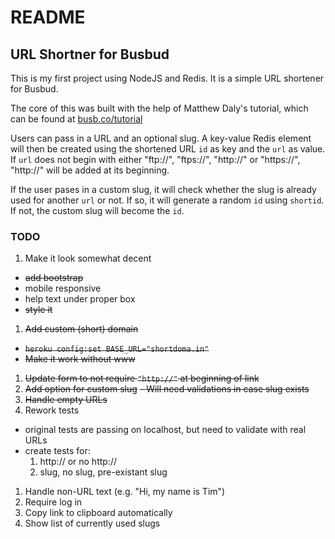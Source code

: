 # README

## URL Shortner for Busbud

This is my first project using NodeJS and Redis. 
It is a simple URL shortener for Busbud. 

The core of this was built with the help of Matthew Daly's tutorial, which can be found at [busb.co/tutorial](http://busb.co/tutorial)

Users can pass in a URL and an optional slug. 
A key-value Redis element will then be created using the shortened URL `id` as key and the `url` as value.
If `url` does not begin with either "ftp://", "ftps://", "http://" or "https://", "http://" will be added at its beginning.

If the user pases in a custom slug, it will check whether the slug is already used for another `url` or not.
If so, it will generate a random `id` using `shortid`. 
If not, the custom slug will become the `id`. 

### TODO
1. Make it look somewhat decent
  - ~~add bootstrap~~
  - mobile responsive
  - help text under proper box
  - ~~style it~~ 
1. ~~Add custom (short) domain~~
  - ~~`heroku config:set BASE_URL="shortdoma.in"`~~
  - ~~Make it work without www~~
1. ~~Update form to not require `"http://"` at beginning of link~~
1. ~~Add option for custom slug~~
  ~~- Will need validations in case slug exists~~
1. ~~Handle empty URLs~~
1. Rework tests
  - original tests are passing on localhost, but need to validate with real URLs
  - create tests for:
    1. http:// or no http://
    1. slug, no slug, pre-existant slug
1. Handle non-URL text (e.g. "Hi, my name is Tim")
1. Require log in
1. Copy link to clipboard automatically
1. Show list of currently used slugs
